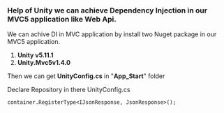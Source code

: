 
### Help of Unity we can achieve Dependency Injection in our MVC5 application like Web Api.

We can achive DI in MVC application by install two Nuget package in our MVC5 application.
1. **Unity v5.11.1**
2. **Unity.Mvc5v1.4.0**

Then we can get **UnityConfig.cs** in "**App_Start**" folder

Declare Repository in there UnityConfig.cs 
```
container.RegisterType<IJsonResponse, JsonResponse>();
```
